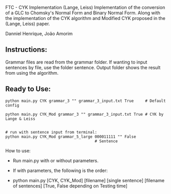 FTC - CYK Implementation (Lange, Leiss)
Implementation of the conversion of a GLC to Chomsky's Normal Form and Binary Normal Form. Along with the implementation of the CYK algorithm and Modified CYK proposed in the (Lange, Leiss) paper.

Danniel Henrique, João Amorim

## Instructions:
Grammar files are read from the grammar folder. If wanting to input sentences by file, use the folder sentence.
Output folder shows the result from using the algorithm.

## Ready to Use:

```
python main.py CYK grammar_3 "" grammar_3_input.txt True     # Default config

python main.py CYK_Mod grammar_3 "" grammar_3_input.txt True # CYK by Lange & Leiss


# run with sentence input from terminal:
python main.py CYK_Mod grammar_5_large 000011111 "" False
                                       # Sentence
```

How to use:
- Run main.py with or without parameters. 
- If with parameters, the following is the order:

- python main.py [CYK, CYK_Mod] [filename] [single sentence] [filename of sentences] [True, False depending on Testing time]

